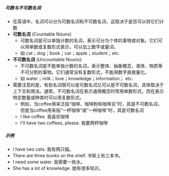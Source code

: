##### 可数与不可数名词
- 在英语中，名词可以分为可数名词和不可数名词，这取决于是否可以将它们计数
- **可数名词** (Countable Nouns)
	- 可数名词是可以单独计数的名词，表示可分为个体的事物或对象。它们可以用单数或复数形式表示，可以加上数字或量词。
	- 如 cat；dog；book；car；apple；student；etc.
- **不可数名词** (Uncountable Nouns):
	- 不可数名词是不能单独计数的名词，表示整体、抽象概念、液体、物质等不可分割的事物。它们通常没有复数形式，不能用数字直接量化。
	- 如 water；milk；love；knowledge；information； etc.
- 需要注意的是，有些名词既可以是可数名词又可以是不可数名词，具体取决于上下文和用法。通常，不可数名词在表示通用概念时常用单数形式，而在表示特定数量或种类时可以用复数形式。
	- 例如，当coffee用来泛指“咖啡、咖啡粉和咖啡豆”时，其是不可数名词，但是当coffee用来指“一杯咖啡”或“一种咖啡”时，其是可数名词
	- I like coffee. 我喜欢咖啡
	- I'll have two coffees, please. 我要两杯咖啡
##### 示例
- I have two cats. 我有两只猫。
- There are three books on the shelf. 书架上有三本书。
- I need some water. 我需要一些水。
- She has a lot of knowledge. 她有很多知识。

